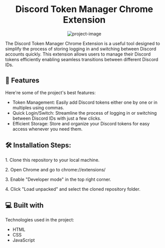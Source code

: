 <h1 align="center" id="title">Discord Token Manager Chrome Extension</h1>

<p align="center"><img src="https://exportcomments.com/resources/content/images/2020/07/y6rc2sm425051.jpg" alt="project-image"></p>

<p id="description">The Discord Token Manager Chrome Extension is a useful tool designed to simplify the process of storing logging in and switching between Discord accounts quickly. This extension allows users to manage their Discord tokens efficiently enabling seamless transitions between different Discord IDs.</p>

  
  
<h2>🧐 Features</h2>

Here're some of the project's best features:

*   Token Management: Easily add Discord tokens either one by one or in multiples using commas.
*   Quick Login/Switch: Streamline the process of logging in or switching between Discord IDs with just a few clicks.
*   Efficient Storage: Store and organize your Discord tokens for easy access whenever you need them.

<h2>🛠️ Installation Steps:</h2>

<p>1. Clone this repository to your local machine.</p>

<p>2. Open Chrome and go to chrome://extensions/</p>

<p>3. Enable "Developer mode" in the top right corner.</p>

<p>4. Click "Load unpacked" and select the cloned repository folder.</p>

  
  
<h2>💻 Built with</h2>

Technologies used in the project:

*   HTML
*   CSS
*   JavaScript
